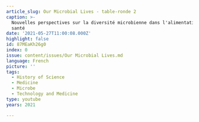 ```yaml
---
article_slug: Our Microbial Lives - table-ronde 2
caption: >-
  Nouvelles perspectives sur la diversité microbienne dans l'alimentation et la
  santé
date: '2021-05-27T11:00:08.000Z'
highlight: false
id: 87MEaKh26g0
index: 0
issue: content/issues/Our Microbial Lives.md
language: French
picture: ''
tags:
  - History of Science
  - Medicine
  - Microbe
  - Technology and Medicine
type: youtube
years: 2021

---
```

